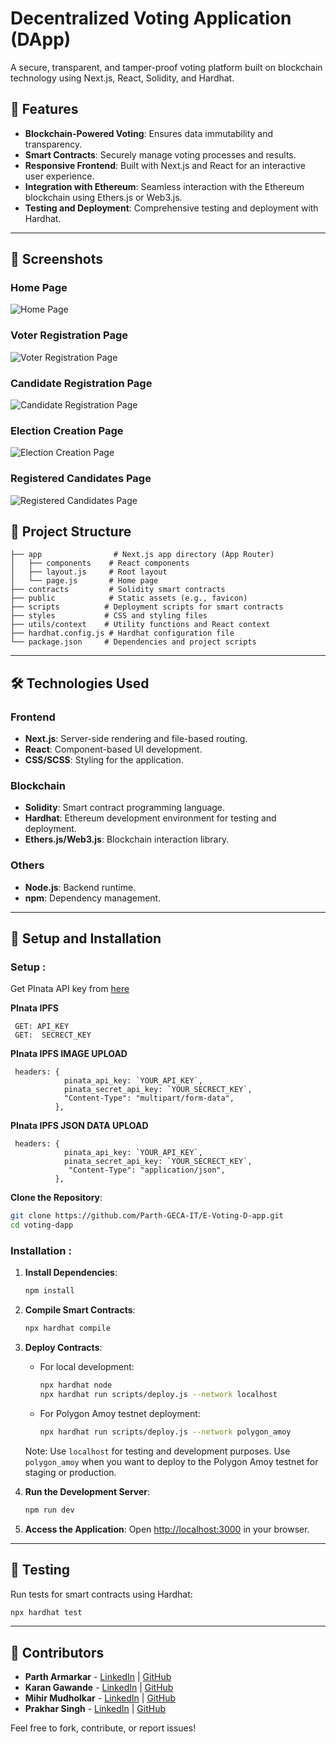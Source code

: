 # Decentralized Voting Application (DApp)

A secure, transparent, and tamper-proof voting platform built on blockchain technology using Next.js, React, Solidity, and Hardhat.

## 🚀 Features

- **Blockchain-Powered Voting**: Ensures data immutability and transparency.
- **Smart Contracts**: Securely manage voting processes and results.
- **Responsive Frontend**: Built with Next.js and React for an interactive user experience.
- **Integration with Ethereum**: Seamless interaction with the Ethereum blockchain using Ethers.js or Web3.js.
- **Testing and Deployment**: Comprehensive testing and deployment with Hardhat.

---

## 📸 Screenshots

### Home Page
![Home Page](.//public//screenshots//Screenshot_2024-12-10_164300.png)

### Voter Registration Page
![Voter Registration Page](.//public//screenshots//Screenshot%202024-12-10%20165229.png)

### Candidate Registration Page
![Candidate Registration Page](.//public//screenshots//Screenshot%202024-12-10%20165108.png)

### Election Creation Page
![Election Creation Page](.//public//screenshots//Screenshot%202024-12-10%20180942.png)

### Registered Candidates Page
![Registered Candidates Page](.//public//screenshots//Screenshot%202024-12-10%20165317.png)

## 📂 Project Structure

```
├── app                # Next.js app directory (App Router)
│   ├── components    # React components
│   ├── layout.js     # Root layout
│   └── page.js       # Home page
├── contracts         # Solidity smart contracts
├── public            # Static assets (e.g., favicon)
├── scripts          # Deployment scripts for smart contracts
├── styles           # CSS and styling files
├── utils/context    # Utility functions and React context
├── hardhat.config.js # Hardhat configuration file
└── package.json     # Dependencies and project scripts
```

---

## 🛠️ Technologies Used

### Frontend
- **Next.js**: Server-side rendering and file-based routing.
- **React**: Component-based UI development.
- **CSS/SCSS**: Styling for the application.

### Blockchain
- **Solidity**: Smart contract programming language.
- **Hardhat**: Ethereum development environment for testing and deployment.
- **Ethers.js/Web3.js**: Blockchain interaction library.

### Others
- **Node.js**: Backend runtime.
- **npm**: Dependency management.

---

## 📝 Setup and Installation
### Setup :

Get PInata API key from [here](https://pinata.cloud/)

**PInata IPFS**

```https://www.pinata.cloud/
 GET: API_KEY
 GET:  SECRECT_KEY
```

**PInata IPFS IMAGE UPLOAD**

```https://www.pinata.cloud/
 headers: {
            pinata_api_key: `YOUR_API_KEY`,
            pinata_secret_api_key: `YOUR_SECRECT_KEY`,
            "Content-Type": "multipart/form-data",
          },
```

**PInata IPFS JSON DATA UPLOAD**

```https://www.pinata.cloud/
 headers: {
            pinata_api_key: `YOUR_API_KEY`,
            pinata_secret_api_key: `YOUR_SECRECT_KEY`,
             "Content-Type": "application/json",
          },
```

**Clone the Repository**:
   ```bash
   git clone https://github.com/Parth-GECA-IT/E-Voting-D-app.git
   cd voting-dapp
   ```
### Installation :

1. **Install Dependencies**:
   ```bash
   npm install
   ```

2. **Compile Smart Contracts**:
   ```bash
   npx hardhat compile
   ```

3. **Deploy Contracts**:
   - For local development:
     ```bash
     npx hardhat node
     npx hardhat run scripts/deploy.js --network localhost
     ```
   - For Polygon Amoy testnet deployment:
     ```bash
     npx hardhat run scripts/deploy.js --network polygon_amoy
     ```
   Note: Use `localhost` for testing and development purposes. Use `polygon_amoy` when you want to deploy to the Polygon Amoy testnet for staging or production.

4. **Run the Development Server**:
   ```bash
   npm run dev
   ```

5. **Access the Application**:
   Open [http://localhost:3000](http://localhost:3000) in your browser.

---

## 🧪 Testing

Run tests for smart contracts using Hardhat:
```bash
npx hardhat test
```

---

<!-- ## 📜 License

This project is licensed under the MIT License. See the [LICENSE](LICENSE) file for details.

--- -->

## 👥 Contributors

- **Parth Armarkar** - [LinkedIn](http://www.linkedin.com/in/parth-armarkar-052551289) | [GitHub](https://github.com/Parth-GECA-IT)
- **Karan Gawande** - [LinkedIn](linkedin.com/in/karan-gawande-64aa3b231) | [GitHub](https://github.com)
- **Mihir Mudholkar** - [LinkedIn](https://www.linkedin.com) | [GitHub](https://github.com)
- **Prakhar Singh** - [LinkedIn](https://www.linkedin.com/in/prakhar-singh-1b9614185/) | [GitHub](https://github.com/prakharsingh1923/E-voting-Dapp)

Feel free to fork, contribute, or report issues!
